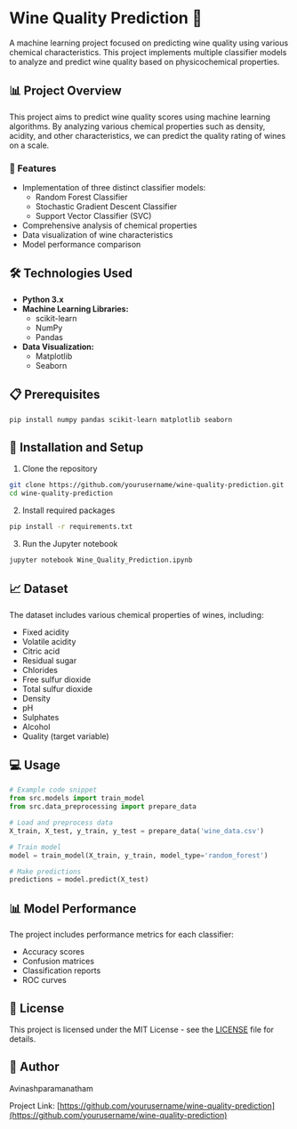 # Wine Quality Prediction 🍷

A machine learning project focused on predicting wine quality using various chemical characteristics. This project implements multiple classifier models to analyze and predict wine quality based on physicochemical properties.

## 📊 Project Overview

This project aims to predict wine quality scores using machine learning algorithms. By analyzing various chemical properties such as density, acidity, and other characteristics, we can predict the quality rating of wines on a scale.

### 🎯 Features

- Implementation of three distinct classifier models:
  - Random Forest Classifier
  - Stochastic Gradient Descent Classifier
  - Support Vector Classifier (SVC)
- Comprehensive analysis of chemical properties
- Data visualization of wine characteristics
- Model performance comparison

## 🛠️ Technologies Used

- **Python 3.x**
- **Machine Learning Libraries:**
  - scikit-learn
  - NumPy
  - Pandas
- **Data Visualization:**
  - Matplotlib
  - Seaborn

## 📋 Prerequisites

```bash
pip install numpy pandas scikit-learn matplotlib seaborn
```

## 🚀 Installation and Setup

1. Clone the repository
```bash
git clone https://github.com/yourusername/wine-quality-prediction.git
cd wine-quality-prediction
```

2. Install required packages
```bash
pip install -r requirements.txt
```

3. Run the Jupyter notebook
```bash
jupyter notebook Wine_Quality_Prediction.ipynb
```

## 📈 Dataset

The dataset includes various chemical properties of wines, including:
- Fixed acidity
- Volatile acidity
- Citric acid
- Residual sugar
- Chlorides
- Free sulfur dioxide
- Total sulfur dioxide
- Density
- pH
- Sulphates
- Alcohol
- Quality (target variable)

## 💻 Usage

```python
# Example code snippet
from src.models import train_model
from src.data_preprocessing import prepare_data

# Load and preprocess data
X_train, X_test, y_train, y_test = prepare_data('wine_data.csv')

# Train model
model = train_model(X_train, y_train, model_type='random_forest')

# Make predictions
predictions = model.predict(X_test)
```

## 📊 Model Performance

The project includes performance metrics for each classifier:
- Accuracy scores
- Confusion matrices
- Classification reports
- ROC curves

## 📝 License

This project is licensed under the MIT License - see the [LICENSE](LICENSE) file for details.

## 👥 Author

Avinashparamanatham

Project Link: [https://github.com/yourusername/wine-quality-prediction](https://github.com/yourusername/wine-quality-prediction)
